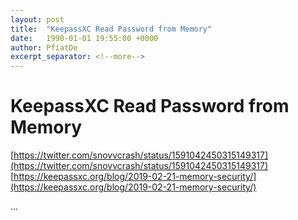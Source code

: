 ```yaml
---
layout: post
title:  "KeepassXC Read Password from Memory"
date:   1990-01-01 19:55:00 +0000
author: PfiatDe
excerpt_separator: <!--more-->
---
```


# KeepassXC Read Password from Memory
[https://twitter.com/snovvcrash/status/1591042450315149317](https://twitter.com/snovvcrash/status/1591042450315149317)
[https://keepassxc.org/blog/2019-02-21-memory-security/](https://keepassxc.org/blog/2019-02-21-memory-security/)

...
<!--more-->

